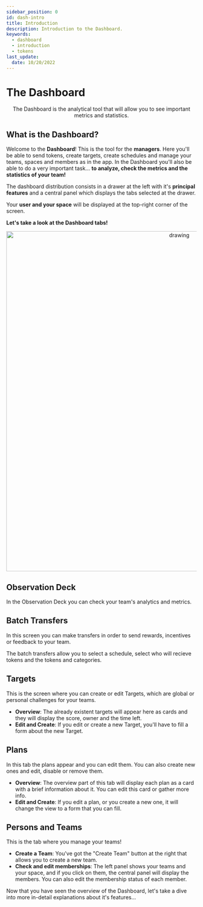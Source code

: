 ```yaml
---
sidebar_position: 0
id: dash-intro
title: Introduction
description: Introduction to the Dashboard.
keywords:
  - dashboard
  - introduction
  - tokens
last_update:
  date: 10/20/2022
---
```


# The Dashboard

<p align="center"> The Dashboard is the analytical tool that will allow you to see important metrics and statistics. </p>

## What is the Dashboard?

Welcome to the **Dashboard**! This is the tool for the **managers**. Here you'll be able to send tokens, create targets, create schedules and manage your teams, spaces and members as in the app. In the Dashboard you'll also be able to do a very important task... **to analyze, check the metrics and the statistics of your team!**

The dashboard distribution consists in a drawer at the left with it's **principal features** and a central panel which displays the tabs selected at the drawer.

Your **user and your space** will be displayed at the top-right corner of the screen.

**Let's take a look at the Dashboard tabs!**

<p align="center"><img src={require('./img/dashboard-screens.png').default} alt="drawing" width="900" text-align="center"/></p>

## Observation Deck

In the Observation Deck you can check your team's analytics and metrics.

## Batch Transfers

In this screen you can make transfers in order to send rewards, incentives or feedback to your team.

The batch transfers allow you to select a schedule, select who will recieve tokens and the tokens and categories.

## Targets

This is the screen where you can create or edit Targets, which are global or personal challenges for your teams.

- **Overview**: The already existent targets will appear here as cards and they will display the score, owner and the time left.
- **Edit and Create**: If you edit or create a new Target, you'll have to fill a form about the new Target.

## Plans

In this tab the plans appear and you can edit them. You can also create new ones and edit, disable or remove them.

- **Overview**: The overview part of this tab will display each plan as a card with a brief information about it. You can edit this card or gather more info.
- **Edit and Create**: If you edit a plan, or you create a new one, it will change the view to a form that you can fill.

## Persons and Teams

This is the tab where you manage your teams!

- **Create a Team**: You've got the "Create Team" button at the right that allows you to create a new team.
- **Check and edit memberships**: The left panel shows your teams and your space, and if you click on them, the central panel will display the members. You can also edit the membership status of each member.

Now that you have seen the overview of the Dashboard, let's take a dive into more in-detail explanations about it's features...
